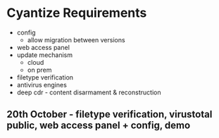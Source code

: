 # Cyantize Requirements

* config
  * allow migration between versions
* web access panel
* update mechanism
  * cloud
  * on prem
* filetype verification
* antivirus engines
* deep cdr - content disarmament & reconstruction


## 20th October - filetype verification, virustotal public, web access panel + config, demo

